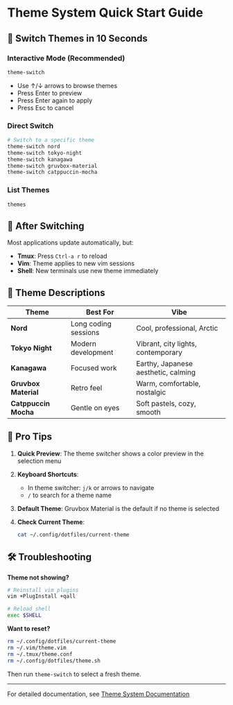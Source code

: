 # Theme System Quick Start Guide

## 🎨 Switch Themes in 10 Seconds

### Interactive Mode (Recommended)
```bash
theme-switch
```
- Use ↑/↓ arrows to browse themes
- Press Enter to preview
- Press Enter again to apply
- Press Esc to cancel

### Direct Switch
```bash
# Switch to a specific theme
theme-switch nord
theme-switch tokyo-night
theme-switch kanagawa
theme-switch gruvbox-material
theme-switch catppuccin-mocha
```

### List Themes
```bash
themes
```

## 🔄 After Switching

Most applications update automatically, but:

- **Tmux**: Press `Ctrl-a r` to reload
- **Vim**: Theme applies to new vim sessions
- **Shell**: New terminals use new theme immediately

## 🎯 Theme Descriptions

| Theme | Best For | Vibe |
|-------|----------|------|
| **Nord** | Long coding sessions | Cool, professional, Arctic |
| **Tokyo Night** | Modern development | Vibrant, city lights, contemporary |
| **Kanagawa** | Focused work | Earthy, Japanese aesthetic, calming |
| **Gruvbox Material** | Retro feel | Warm, comfortable, nostalgic |
| **Catppuccin Mocha** | Gentle on eyes | Soft pastels, cozy, smooth |

## 🚀 Pro Tips

1. **Quick Preview**: The theme switcher shows a color preview in the selection menu

2. **Keyboard Shortcuts**: 
   - In theme switcher: `j/k` or arrows to navigate
   - `/` to search for a theme name

3. **Default Theme**: Gruvbox Material is the default if no theme is selected

4. **Check Current Theme**: 
   ```bash
   cat ~/.config/dotfiles/current-theme
   ```

## 🛠️ Troubleshooting

**Theme not showing?**
```bash
# Reinstall vim plugins
vim +PlugInstall +qall

# Reload shell
exec $SHELL
```

**Want to reset?**
```bash
rm ~/.config/dotfiles/current-theme
rm ~/.vim/theme.vim
rm ~/.tmux/theme.conf
rm ~/.config/dotfiles/theme.sh
```

Then run `theme-switch` to select a fresh theme.

---

For detailed documentation, see [Theme System Documentation](./theme-system.md)